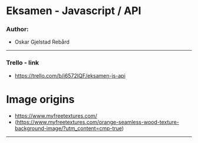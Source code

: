 # Eksamen - Javascript / API

### Author:

- Oskar Gjelstad Rebård

---

### Trello - link

- https://trello.com/b/i6572IQF/eksamen-js-api

# Image origins

- https://www.myfreetextures.com/
- (https://www.myfreetextures.com/orange-seamless-wood-texture-background-image/?utm_content=cmp-true)

---
